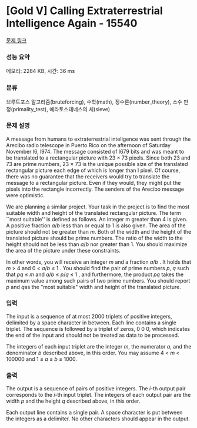# [Gold V] Calling Extraterrestrial Intelligence Again - 15540 

[문제 링크](https://www.acmicpc.net/problem/15540) 

### 성능 요약

메모리: 2284 KB, 시간: 36 ms

### 분류

브루트포스 알고리즘(bruteforcing), 수학(math), 정수론(number_theory), 소수 판정(primality_test), 에라토스테네스의 체(sieve)

### 문제 설명

<p>A message from humans to extraterrestrial inteIigence was sent through the Arecibo radio telescope in Puerto Rico on the afternoon of Saturday November l6, l974. The message consisted of l679 bits and was meant to be translated to a rectangular picture with 23 × 73 pixels. Since both 23 and 73 are prime numbers, 23 × 73 is the unique possible size of the translated rectangular picture each edge of which is longer than l pixel. Of course, there was no guarantee that the receivers would try to translate the message to a rectangular picture. Even if they would, they might put the pixels into the rectangle incorrectly. The senders of the Arecibo message were optimistic.</p>

<p>We are planning a similar project. Your task in the project is to find the most suitable width and height of the translated rectangular picture. The term ``most suitable'' is defined as follows. An integer m greater than 4 is given. A positive fraction <em>a</em>/<em>b</em> less than or equal to 1 is also given. The area of the picture should not be greater than <em>m</em>. Both of the width and the height of the translated picture should be prime numbers. The ratio of the width to the height should not be less than <em>a</em>/<em>b</em> nor greater than 1. You should maximize the area of the picture under these constraints.</p>

<p>In other words, you will receive an integer <em>m</em> and a fraction <em>a</em>/<em>b</em> . It holds that <em>m</em> > 4 and 0 < <em>a</em>/<em>b</em> ≤ 1 . You should find the pair of prime numbers <em>p</em>, <em>q</em> such that <em>pq</em> ≤ <em>m</em> and <em>a</em>/<em>b</em> ≤ <em>p</em>/<em>q</em> ≤ 1 , and furthermore, the product <em>pq</em> takes the maximum value among such pairs of two prime numbers. You should report <em>p</em> and <em>q</em>as the "most suitable" width and height of the translated picture.</p>

### 입력 

 <p>The input is a sequence of at most 2000 triplets of positive integers, delimited by a space character in between. Each line contains a single triplet. The sequence is followed by a triplet of zeros, 0 0 0, which indicates the end of the input and should not be treated as data to be processed.</p>

<p>The integers of each input triplet are the integer <em>m</em>, the numerator <em>a</em>, and the denominator <em>b</em> described above, in this order. You may assume 4 < <em>m</em> < 100000 and 1 ≤ <em>a</em> ≤ <em>b</em> ≤ 1000.</p>

### 출력 

 <p>The output is a sequence of pairs of positive integers. The <em>i</em>-th output pair corresponds to the <em>i</em>-th input triplet. The integers of each output pair are the width <em>p</em> and the height <em>q</em> described above, in this order.</p>

<p>Each output line contains a single pair. A space character is put between the integers as a delimiter. No other characters should appear in the output.</p>


